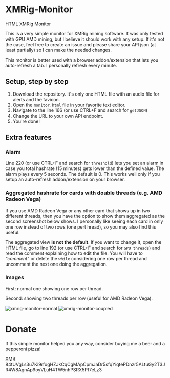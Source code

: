 # XMRig-Monitor
HTML XMRig Monitor

This is a very simple monitor for XMRig mining software. It was only tested with GPU AMD mining, but I believe it should work with any setup. If it's not the case, feel free to create an issue and please share your API json (at least partially) so I can make the needed changes.

This monitor is better used with a browser addon/extension that lets you auto-refresh a tab. I personally refresh every minute.

## Setup, step by step

1. Download the repository. It's only one HTML file with an audio file for alerts and the favicon.
2. Open the `monitor.html` file in your favorite text editor.
3. Navigate to the line 166 (or use CTRL+F and search for `getJSON`)
4. Change the URL to your own API endpoint.
5. You're done!

## Extra features

### Alarm
Line 220 (or use CTRL+F and search for `threshold`) lets you set an alarm in case you total hashrate (15 minutes) gets lower than the defined value. The alarm plays every 5 seconds. The default is 0. This works well only if you setup an auto-refresh addon/extension on your browser.

### Aggregated hashrate for cards with double threads (e.g. AMD Radeon Vega)
If you use AMD Radeon Vega or any other card that shows up in two different threads, then you have the option to show them aggregated as the second screenshot below shows. I personally like seeing each card in only one row instead of two rows (one pert hread), so you may also find this useful.

The aggregated view **is not the default**. If you want to change it, open the HTML file, go to line 192 (or use CTRL+F and search for `GPU threads`) and read the comment explaining how to edit the file. You will have to *"comment"* or delete the `while` considering one row per thread and uncomment the next one doing the aggregation.

### Images

First: normal one showing one row per thread.

Second: showing two threads per row (useful for AMD Radeon Vega).

![xmrig-monitor-normal](https://i.imgur.com/7QkMQnI.png)
![xmrig-monitor-coupled](https://i.imgur.com/ZkyE2kJ.png)

# Donate
If this simple monitor helped you any way, consider buying me a beer and a pepperoni pizza!

XMR: 84tUVgLs3u7Ki9rfogHZJkCqCgMApCpmJaDr5sfqYiqtePDnzr5ALtuGy2T3JR4W8AgnAp9oyVLuH4TW5nhPSRX5Pf7eLz3

